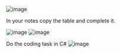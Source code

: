 ![image](https://github.com/MrAStone/StartEndCodeFixingTask/assets/60425249/d34dad5e-a403-4d6e-863f-2d3ebcd4b873)

In your notes copy the table and complete it.

![image](https://github.com/MrAStone/StartEndCodeFixingTask/assets/60425249/2c96d63f-1681-4b62-b50b-48fb68eba186)
![image](https://github.com/user-attachments/assets/834d8fd4-bd15-48c8-8e73-0cd1478134f6)


Do the coding task in C#
![image](https://github.com/user-attachments/assets/43241bc7-9f9a-4ffa-b179-40303bfc348b)

